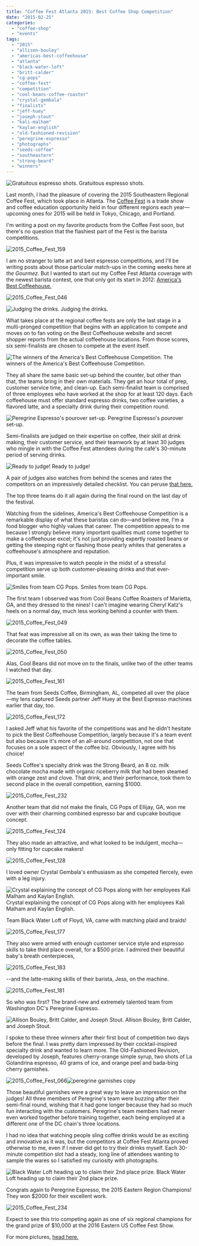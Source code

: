 ```yaml
---
title: "Coffee Fest Atlanta 2015: Best Coffee Shop Competition"
date: "2015-02-25"
categories:
  - "coffee-shop"
  - "events"
tags:
  - "2015"
  - "allison-bouley"
  - "americas-best-coffeehouse"
  - "atlanta"
  - "black-water-loft"
  - "britt-calder"
  - "cg-pops"
  - "coffee-fest"
  - "competition"
  - "cool-beans-coffee-roaster"
  - "crystal-gembala"
  - "finalists"
  - "jeff-huey"
  - "joseph-stout"
  - "kali-malham"
  - "kaylan-english"
  - "old-fashioned-revision"
  - "peregrine-espresso"
  - "photographs"
  - "seeds-coffee"
  - "southeastern"
  - "strong-beard"
  - "winners"
---
```





<div class="caption">

![Gratuitous espresso shots.](http://s3.amazonaws.com/thegourmez-wpmedia/2015/02/2015_Coffee_Fest_040-500x333.jpg) Gratuitous espresso shots.</div>


Last month, I had the pleasure of covering the 2015 Southeastern Regional Coffee Fest, which took place in Atlanta. The [Coffee Fest](http://www.coffeefest.com/Default.aspx "Coffee Fest site") is a trade show and coffee education opportunity held in four different regions each year—upcoming ones for 2015 will be held in Tokyo, Chicago, and Portland.

I'm writing a post on my favorite products from the Coffee Fest soon, but there's no question that the flashiest part of the Fest is the barista competitions.

![2015_Coffee_Fest_159](http://s3.amazonaws.com/thegourmez-wpmedia/2015/02/2015_Coffee_Fest_159-415x500.jpg)

I am no stranger to latte art and best espresso competitions, and I'll be writing posts about those particular match-ups in the coming weeks here at _the Gourmez_. But I wanted to start out my Coffee Fest Atlanta coverage with the newest barista contest, one that only got its start in 2012: [America's Best Coffeehouse.](http://www.americasbestcoffeehouse.com "America's Best Coffeehouse")

![2015_Coffee_Fest_046](http://s3.amazonaws.com/thegourmez-wpmedia/2015/02/2015_Coffee_Fest_046.jpg)




<div class="caption">

![Judging the drinks.](http://s3.amazonaws.com/thegourmez-wpmedia/2015/02/2015_Coffee_Fest_214-500x333.jpg) Judging the drinks.</div>


What takes place at the regional coffee fests are only the last stage in a multi-pronged competition that begins with an application to compete and moves on to fan voting on the Best Coffeehouse website and secret shopper reports from the actual coffeehouse locations. From those scores, six semi-finalists are chosen to compete at the event itself.




<div class="caption">

![The winners of the America's Best Coffeehouse Competition.](http://s3.amazonaws.com/thegourmez-wpmedia/2015/02/2015_Coffee_Fest_235-500x287.jpg) The winners of the America's Best Coffeehouse Competition.</div>


They all share the same basic set-up behind the counter, but other than that, the teams bring in their own materials. They get an hour total of prep, customer service time, and clean-up. Each semi-finalist team is comprised of three employees who have worked at the shop for at least 120 days. Each coffeehouse must offer standard espresso drinks, two coffee varieties, a flavored latte, and a specialty drink during their competition round.




<div class="caption">

![Peregrine Espresso's pourover set-up.](http://s3.amazonaws.com/thegourmez-wpmedia/2015/02/2015_Coffee_Fest_059-486x500.jpg) Peregrine Espresso's pourover set-up.</div>


Semi-finalists are judged on their expertise on coffee, their skill at drink making, their customer service, and their teamwork by at least 30 judges who mingle in with the Coffee Fest attendees during the café's 30-minute period of serving drinks.




<div class="caption">

![Ready to judge!](http://s3.amazonaws.com/thegourmez-wpmedia/2015/02/2015_Coffee_Fest_069-500x351.jpg) Ready to judge!</div>


A pair of judges also watches from behind the scenes and rates the competitors on an impressively detailed checklist. You can peruse [that here.](http://www.coffeefest.com/newsletter/newsletterimages/BestCoffeehouse/Judges%20Score%20Sheet%202015.pdf "PDF file")

The top three teams do it all again during the final round on the last day of the festival.

Watching from the sidelines, America's Best Coffeehouse Competition is a remarkable display of what these baristas can do—and believe me, I'm a food blogger who highly values that career. The competition appeals to me because I strongly believe many important qualities must come together to make a coffeehouse excel; it's not just providing expertly roasted beans or getting the steeping right or flashing those pearly whites that generates a coffeehouse's atmosphere and reputation.

Plus, it was impressive to watch people in the midst of a stressful competition serve up both customer-pleasing drinks and that ever-important smile.




<div class="caption">

![Smiles from team CG Pops.](http://s3.amazonaws.com/thegourmez-wpmedia/2015/02/2015_Coffee_Fest_123-500x333.jpg) Smiles from team CG Pops.</div>


The first team I observed was from Cool Beans Coffee Roasters of Marietta, GA, and they dressed to the nines! I can't imagine wearing Cheryl Katz's heels on a normal day, much less working behind a counter with them.

![2015_Coffee_Fest_049](http://s3.amazonaws.com/thegourmez-wpmedia/2015/02/2015_Coffee_Fest_049-349x500.jpg)

That feat was impressive all on its own, as was their taking the time to decorate the coffee tables.

![2015_Coffee_Fest_050](http://s3.amazonaws.com/thegourmez-wpmedia/2015/02/2015_Coffee_Fest_050-382x500.jpg)

Alas, Cool Beans did not move on to the finals, unlike two of the other teams I watched that day.

![2015_Coffee_Fest_161](http://s3.amazonaws.com/thegourmez-wpmedia/2015/02/2015_Coffee_Fest_161-500x333.jpg)

The team from Seeds Coffee, Birmingham, AL, competed all over the place—my lens captured Seeds partner Jeff Huey at the Best Espresso machines earlier that day, too.

![2015_Coffee_Fest_172](http://s3.amazonaws.com/thegourmez-wpmedia/2015/02/2015_Coffee_Fest_172-500x333.jpg)

I asked Jeff what his favorite of the competitions was and he didn't hesitate to pick the Best Coffeehouse Competition, largely because it's a team event but also because it's more of an all-around competition, not one that focuses on a sole aspect of the coffee biz. Obviously, I agree with his choice!

Seeds Coffee's specialty drink was the Strong Beard, an 8 oz. milk chocolate mocha made with organic riceberry milk that had been steamed with orange zest and clove. That drink, and their performance, took them to second place in the overall competition, earning $1000.

![2015_Coffee_Fest_232](http://s3.amazonaws.com/thegourmez-wpmedia/2015/02/2015_Coffee_Fest_232-500x409.jpg)

Another team that did not make the finals, CG Pops of Ellijay, GA, won me over with their charming combined espresso bar and cupcake boutique concept.

![2015_Coffee_Fest_124](http://s3.amazonaws.com/thegourmez-wpmedia/2015/02/2015_Coffee_Fest_124-500x324.jpg)

They also made an attractive, and what looked to be indulgent, mocha—only fitting for cupcake makers!

![2015_Coffee_Fest_128](http://s3.amazonaws.com/thegourmez-wpmedia/2015/02/2015_Coffee_Fest_128-500x464.jpg)

I loved owner Crystal Gembala's enthusiasm as she competed fiercely, even with a leg injury.




<div class="caption">

![Crystal explaining the concept of CG Pops along with her employees Kali Malham and Kaylan English.](http://s3.amazonaws.com/thegourmez-wpmedia/2015/02/2015_Coffee_Fest_142-500x344.jpg) Crystal explaining the concept of CG Pops along with her employees Kali Malham and Kaylan English.</div>


Team Black Water Loft of Floyd, VA, came with matching plaid and braids!

![2015_Coffee_Fest_177](http://s3.amazonaws.com/thegourmez-wpmedia/2015/02/2015_Coffee_Fest_177-500x311.jpg)

They also were armed with enough customer service style and espresso skills to take third place overall, for a $500 prize. I admired their beautiful baby's breath centerpieces,

![2015_Coffee_Fest_183](http://s3.amazonaws.com/thegourmez-wpmedia/2015/02/2015_Coffee_Fest_183-500x373.jpg)

\--and the latte-making skills of their barista, Jess, on the machine.

![2015_Coffee_Fest_181](http://s3.amazonaws.com/thegourmez-wpmedia/2015/02/2015_Coffee_Fest_181-500x333.jpg)

So who was first? The brand-new and extremely talented team from Washington DC's Peregrine Espresso.




<div class="caption">

![Allison Bouley, Britt Calder, and Joseph Stout.](http://s3.amazonaws.com/thegourmez-wpmedia/2015/02/2015_Coffee_Fest_072-349x500.jpg) Allison Bouley, Britt Calder, and Joseph Stout.</div>


I spoke to these three winners after their first bout of competition two days before the final. I was pretty darn impressed by their cocktail-inspired specialty drink and wanted to learn more. The Old-Fashioned Revision, developed by Joseph, features cherry-orange simple syrup, two shots of La Golandrina espresso, 40 grams of ice, and orange peel and bada-bing cherry garnishes.

![2015_Coffee_Fest_066](http://s3.amazonaws.com/thegourmez-wpmedia/2015/02/2015_Coffee_Fest_066-500x401.jpg)![peregrine garnishes copy](http://s3.amazonaws.com/thegourmez-wpmedia/2015/02/peregrine-garnishes-copy-480x500.jpg)

Those beautiful garnishes were a great way to leave an impression on the judges! All three members of Peregrine's team were buzzing after their semi-final round, wishing that it had gone longer because they had so much fun interacting with the customers. Peregrine's team members had never even worked together before training together, each being employed at a different one of the DC chain's three locations.

I had no idea that watching people sling coffee drinks would be as exciting and innovative as it was, but the competitors at Coffee Fest Atlanta proved otherwise to me, even if I never did get to try their drinks myself. Each 30-minute competition slot had a steady, long line of attendees wanting to sample the wares so I satisfied my curiosity with photographs.




<div class="caption">

![Black Water Loft heading up to claim their 2nd place prize.](http://s3.amazonaws.com/thegourmez-wpmedia/2015/02/2015_Coffee_Fest_230-500x307.jpg) Black Water Loft heading up to claim their 2nd place prize.</div>


Congrats again to Peregrine Espresso, the 2015 Eastern Region Champions! They won $2000 for their excellent work.

![2015_Coffee_Fest_234](http://s3.amazonaws.com/thegourmez-wpmedia/2015/02/2015_Coffee_Fest_234-500x340.jpg)

Expect to see this trio competing again as one of six regional champions for the grand prize of $10,000 at the 2016 Eastern US Coffee Fest Show.

For more pictures, [head here.](https://www.facebook.com/media/set/?set=a.10152709648204607.1073741938.567409606&type=1&l=bf84d3ef02 "Facebook Album")
